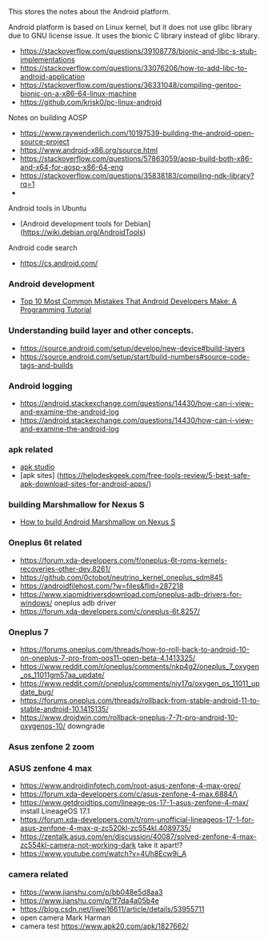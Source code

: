 This stores the notes about the Android platform.

Android platform is based on Linux kernel, but it does not use glibc library due to GNU license issue.  It uses the bionic C library instead of glibc library.

* https://stackoverflow.com/questions/39108778/bionic-and-libc-s-stub-implementations
* https://stackoverflow.com/questions/33076206/how-to-add-libc-to-android-application
* https://stackoverflow.com/questions/36331048/compiling-gentoo-bionic-on-a-x86-64-linux-machine
* https://github.com/krisk0/pc-linux-android



Notes on building AOSP
* https://www.raywenderlich.com/10197539-building-the-android-open-source-project
* https://www.android-x86.org/source.html
* https://stackoverflow.com/questions/57863059/aosp-build-both-x86-and-x64-for-aosp-x86-64-eng
* https://stackoverflow.com/questions/35838183/compiling-ndk-library?rq=1
*

Android tools in Ubuntu
* [Android development tools for Debian] (https://wiki.debian.org/AndroidTools)

Android code search
* https://cs.android.com/

### Android development
* [Top 10 Most Common Mistakes That Android Developers Make: A Programming Tutorial](https://www.toptal.com/android/top-10-most-common-android-development-mistakes)

### Understanding build layer and other concepts.
* https://source.android.com/setup/develop/new-device#build-layers
* https://source.android.com/setup/start/build-numbers#source-code-tags-and-builds

### Android logging
* https://android.stackexchange.com/questions/14430/how-can-i-view-and-examine-the-android-log
* https://android.stackexchange.com/questions/14430/how-can-i-view-and-examine-the-android-log

### apk related
* [apk studio](https://github.com/vaibhavpandeyvpz/apkstudio)
* [apk sites] (https://helpdeskgeek.com/free-tools-review/5-best-safe-apk-download-sites-for-android-apps/)

### building Marshmallow for Nexus S
* [How to build Android Marshmallow on Nexus S](http://dmitry.gr/?r=06.%20Thoughts&proj=05.%20Android%20M%20on%20Nexus%20S)

### Oneplus 6t related
* https://forum.xda-developers.com/f/oneplus-6t-roms-kernels-recoveries-other-dev.8261/
* https://github.com/0ctobot/neutrino_kernel_oneplus_sdm845
* https://androidfilehost.com/?w=files&flid=287218
* https://www.xiaomidriversdownload.com/oneplus-adb-drivers-for-windows/  oneplus adb driver
* https://forum.xda-developers.com/c/oneplus-6t.8257/



### Oneplus 7
* https://forums.oneplus.com/threads/how-to-roll-back-to-android-10-on-oneplus-7-pro-from-oos11-open-beta-4.1413325/
* https://www.reddit.com/r/oneplus/comments/nkp4g2/oneplus_7_oxygen_os_11011gm57aa_update/
* https://www.reddit.com/r/oneplus/comments/niy17q/oxygen_os_11011_update_bug/
* https://forums.oneplus.com/threads/rollback-from-stable-android-11-to-stable-android-10.1415135/
* https://www.droidwin.com/rollback-oneplus-7-7t-pro-android-10-oxygenos-10/ downgrade

### Asus zenfone 2 zoom

### ASUS zenfone 4 max
* https://www.androidinfotech.com/root-asus-zenfone-4-max-oreo/
* https://forum.xda-developers.com/c/asus-zenfone-4-max.6884/\
* https://www.getdroidtips.com/lineage-os-17-1-asus-zenfone-4-max/  install LineageOS 17.1
* https://forum.xda-developers.com/t/rom-unofficial-lineageos-17-1-for-asus-zenfone-4-max-q-zc520kl-zc554kl.4089735/
* https://zentalk.asus.com/en/discussion/40087/solved-zenfone-4-max-zc554kl-camera-not-working-dark take it apart!?
* https://www.youtube.com/watch?v=4Uh8Ecw9i_A


### camera related
* https://www.jianshu.com/p/bb048e5d8aa3
* https://www.jianshu.com/p/1f7da4a05b4e
* https://blog.csdn.net/liwei16611/article/details/53955711
* open camera Mark Harman
* camera test https://www.apk20.com/apk/1827662/
